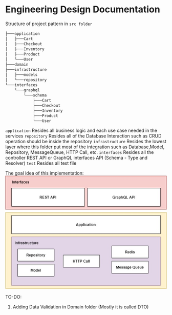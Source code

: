 # Engineering Design Documentation 

Structure of project pattern in `src folder`
```
├───application
│   ├───Cart
│   ├───Checkout
│   ├───Inventory
│   ├───Product
│   └───User
├───domain
├───infrastructure
│   ├───models
│   └───repository
└───interfaces
    └───graphql
        └───schema
            ├───Cart
            ├───Checkout
            ├───Inventory
            ├───Product
            └───User
```

`application` Resides all business logic and each use case needed in the services
`repository` Resides all of the Database Interaction such as CRUD operation should be inside the repository
`infrastructure` Resides the lowest layer where this folder put most of the integration such as Database,Model, Repository, MessageQueue, HTTP Call, etc. 
`interfaces` Resides all the controller REST API or GraphQL interfaces API (Schema - Type and Resolver)
`test` Resides all test file

The goal idea of this implementation:
![alt text](https://github.com/HarryChang30/node-kuncie-test/blob/master/implementation.jpg)


TO-DO: 
1. Adding Data Validation in Domain folder (Mostly it is called DTO)

